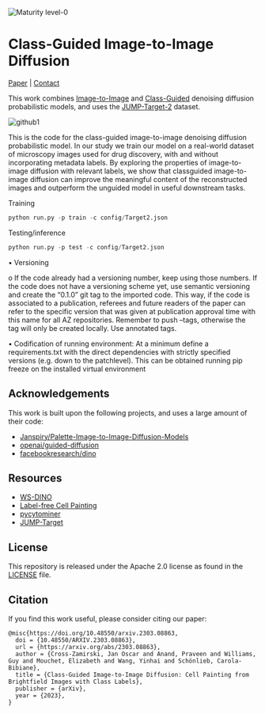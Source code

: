 ![Maturity level-0](https://img.shields.io/badge/Maturity%20Level-ML--0-red)
# Class-Guided Image-to-Image Diffusion

[Paper](https://arxiv.org/pdf/2303.08863.pdf) | [Contact](https://crosszamirski.github.io/)

This work combines [Image-to-Image](https://arxiv.org/abs/2111.05826) and [Class-Guided](https://arxiv.org/abs/2105.05233) denoising diffusion probabilistic models, and uses the [JUMP-Target-2](https://github.com/jump-cellpainting/JUMP-Target) dataset.

![github1](https://user-images.githubusercontent.com/88771963/225577111-ee89a836-c317-4242-abb9-bbdc4e05d98b.jpg)



This is the code for the class-guided image-to-image denoising diffusion probabilistic model. In our study we train our model on a real-world dataset of microscopy images used for drug discovery, with and without incorporating metadata labels. By exploring the properties of image-to-image diffusion with relevant labels, we show that classguided image-to-image diffusion can improve the meaningful content of the reconstructed images and outperform the unguided model in useful downstream tasks.


Training

```python
python run.py -p train -c config/Target2.json
```

Testing/inference 

```python
python run.py -p test -c config/Target2.json
```



• Versioning 

o If the code already had a versioning number, keep using those numbers. If the code does not have a versioning scheme yet, use semantic versioning and create the “0.1.0” git tag to the imported code. This way, if the code is associated to a publication, referees and future readers of the paper can refer to the specific version that was given at publication approval time with this name for all AZ repositories. Remember to push –tags, otherwise the tag will only be created locally. Use annotated tags. 


• Codification of running environment: At a minimum define a requirements.txt with the direct dependencies with strictly specified versions (e.g. down to the patchlevel). This can be obtained running pip freeze on the installed virtual environment 


## Acknowledgements

This work is built upon the following projects, and uses a large amount of their code:
- [Janspiry/Palette-Image-to-Image-Diffusion-Models](https://github.com/Janspiry/Palette-Image-to-Image-Diffusion-Models)
- [openai/guided-diffusion](https://github.com/openai/guided-diffusion)
- [facebookresearch/dino](https://github.com/facebookresearch/dino)


## Resources

- [WS-DINO](https://github.com/crosszamirski/WS-DINO)
- [Label-free Cell Painting](https://github.com/crosszamirski/Label-free-prediction-of-Cell-Painting-from-brightfield-images)
- [pycytominer](https://github.com/cytomining/pycytominer)
- [JUMP-Target](https://github.com/jump-cellpainting/JUMP-Target)


## License
This repository is released under the Apache 2.0 license as found in the [LICENSE](LICENSE) file.

## Citation
If you find this work useful, please consider citing our paper:
```
@misc{https://doi.org/10.48550/arxiv.2303.08863,
  doi = {10.48550/ARXIV.2303.08863},
  url = {https://arxiv.org/abs/2303.08863},
  author = {Cross-Zamirski, Jan Oscar and Anand, Praveen and Williams, Guy and Mouchet, Elizabeth and Wang, Yinhai and Schönlieb, Carola-Bibiane},
  title = {Class-Guided Image-to-Image Diffusion: Cell Painting from Brightfield Images with Class Labels},
  publisher = {arXiv},
  year = {2023},
}
